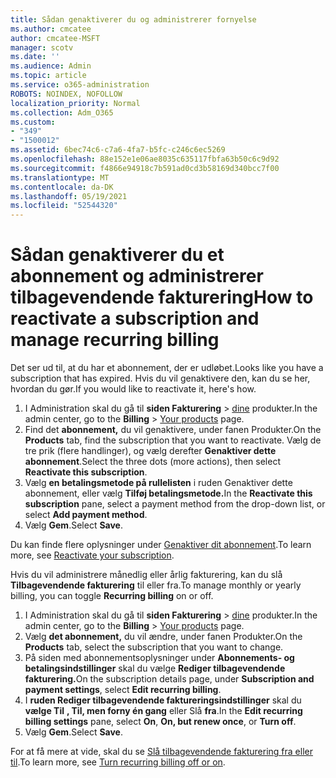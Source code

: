 ```yaml
---
title: Sådan genaktiverer du og administrerer fornyelse
ms.author: cmcatee
author: cmcatee-MSFT
manager: scotv
ms.date: ''
ms.audience: Admin
ms.topic: article
ms.service: o365-administration
ROBOTS: NOINDEX, NOFOLLOW
localization_priority: Normal
ms.collection: Adm_O365
ms.custom:
- "349"
- "1500012"
ms.assetid: 6bec74c6-c7a6-4fa7-b5fc-c246c6ec5269
ms.openlocfilehash: 88e152e1e06ae8035c635117fbfa63b50c6c9d92
ms.sourcegitcommit: f4866e94918c7b591ad0cd3b58169d340bcc7f00
ms.translationtype: MT
ms.contentlocale: da-DK
ms.lasthandoff: 05/19/2021
ms.locfileid: "52544320"
---
```

# <a name="how-to-reactivate-a-subscription-and-manage-recurring-billing"></a><span data-ttu-id="2f6e6-102">Sådan genaktiverer du et abonnement og administrerer tilbagevendende fakturering</span><span class="sxs-lookup"><span data-stu-id="2f6e6-102">How to reactivate a subscription and manage recurring billing</span></span>

<span data-ttu-id="2f6e6-103">Det ser ud til, at du har et abonnement, der er udløbet.</span><span class="sxs-lookup"><span data-stu-id="2f6e6-103">Looks like you have a subscription that has expired.</span></span> <span data-ttu-id="2f6e6-104">Hvis du vil genaktivere den, kan du se her, hvordan du gør.</span><span class="sxs-lookup"><span data-stu-id="2f6e6-104">If you would like to reactivate it, here's how.</span></span>
  
1. <span data-ttu-id="2f6e6-105">I Administration skal du gå til **siden Fakturering**  >  [dine](https://go.microsoft.com/fwlink/p/?linkid=842054) produkter.</span><span class="sxs-lookup"><span data-stu-id="2f6e6-105">In the admin center, go to the **Billing** > [Your products](https://go.microsoft.com/fwlink/p/?linkid=842054) page.</span></span>
2. <span data-ttu-id="2f6e6-106">Find det **abonnement,** du vil genaktivere, under fanen Produkter.</span><span class="sxs-lookup"><span data-stu-id="2f6e6-106">On the **Products** tab, find the subscription that you want to reactivate.</span></span> <span data-ttu-id="2f6e6-107">Vælg de tre prik (flere handlinger), og vælg derefter **Genaktiver dette abonnement**.</span><span class="sxs-lookup"><span data-stu-id="2f6e6-107">Select the three dots (more actions), then select **Reactivate this subscription**.</span></span>
3. <span data-ttu-id="2f6e6-108">Vælg **en betalingsmetode på rullelisten** i ruden Genaktiver dette abonnement, eller vælg **Tilføj betalingsmetode.**</span><span class="sxs-lookup"><span data-stu-id="2f6e6-108">In the **Reactivate this subscription** pane, select a payment method from the drop-down list, or select **Add payment method**.</span></span>
4. <span data-ttu-id="2f6e6-109">Vælg **Gem**.</span><span class="sxs-lookup"><span data-stu-id="2f6e6-109">Select **Save**.</span></span>

<span data-ttu-id="2f6e6-110">Du kan finde flere oplysninger under [Genaktiver dit abonnement](/microsoft-365/commerce/subscriptions/reactivate-your-subscription).</span><span class="sxs-lookup"><span data-stu-id="2f6e6-110">To learn more, see [Reactivate your subscription](/microsoft-365/commerce/subscriptions/reactivate-your-subscription).</span></span>

<span data-ttu-id="2f6e6-111">Hvis du vil administrere månedlig eller årlig fakturering, kan du slå **Tilbagevendende fakturering** til eller fra.</span><span class="sxs-lookup"><span data-stu-id="2f6e6-111">To manage monthly or yearly billing, you can toggle **Recurring billing** on or off.</span></span>
  
1. <span data-ttu-id="2f6e6-112">I Administration skal du gå til **siden Fakturering**  >  [dine](https://go.microsoft.com/fwlink/p/?linkid=842054) produkter.</span><span class="sxs-lookup"><span data-stu-id="2f6e6-112">In the admin center, go to the **Billing** > [Your products](https://go.microsoft.com/fwlink/p/?linkid=842054) page.</span></span>
2. <span data-ttu-id="2f6e6-113">Vælg **det abonnement,** du vil ændre, under fanen Produkter.</span><span class="sxs-lookup"><span data-stu-id="2f6e6-113">On the **Products** tab, select the subscription that you want to change.</span></span>
3. <span data-ttu-id="2f6e6-114">På siden med abonnementsoplysninger under **Abonnements- og betalingsindstillinger** skal du vælge **Rediger tilbagevendende fakturering.**</span><span class="sxs-lookup"><span data-stu-id="2f6e6-114">On the subscription details page, under **Subscription and payment settings**, select **Edit recurring billing**.</span></span>
4. <span data-ttu-id="2f6e6-115">I **ruden Rediger tilbagevendende faktureringsindstillinger** skal du **vælge Til** **, Til, men forny én gang** eller Slå **fra**.</span><span class="sxs-lookup"><span data-stu-id="2f6e6-115">In the **Edit recurring billing settings** pane, select **On**, **On, but renew once**, or **Turn off**.</span></span>
5. <span data-ttu-id="2f6e6-116">Vælg **Gem**.</span><span class="sxs-lookup"><span data-stu-id="2f6e6-116">Select **Save**.</span></span>

<span data-ttu-id="2f6e6-117">For at få mere at vide, skal du se [Slå tilbagevendende fakturering fra eller til](/microsoft-365/commerce/subscriptions/renew-your-subscription#turn-recurring-billing-off-or-on).</span><span class="sxs-lookup"><span data-stu-id="2f6e6-117">To learn more, see [Turn recurring billing off or on](/microsoft-365/commerce/subscriptions/renew-your-subscription#turn-recurring-billing-off-or-on).</span></span>